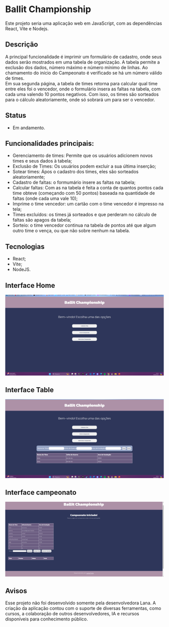 
# Ballit Championship

Este projeto seria uma aplicação web em JavaScript, com as dependências React, Vite e Nodejs.

## Descrição

A principal funcionalidade é imprimir um formulário de cadastro, onde seus dados serão mostrados em uma tabela de organização. A tabela permite a exclusão dos dados, número máximo e número mínimo de linhas. Ao chamamento do início do Campeonato é verificado se há um número válido de times.<br/> 
Em sua segunda página, a tabela de times retorna para calcular qual time entre eles foi o vencedor, onde o formulário insera as faltas na tabela, com cada uma valendo 10 pontos negativos. Com isso, os times são sorteados para o cálculo aleatoriamente, onde só sobrará um para ser o vencedor. 


## Status
- Em andamento.

## Funcionalidades principais:

- Gerenciamento de times: Permite que os usuários adicionem novos times e seus dados à tabela;
- Exclusão de Times: Os usuários podem excluir a sua última inserção;
- Sotear times: Ápos o cadastro dos times, eles são sorteados aleatoriamente;
- Cadastro de faltas: o formumário insere as faltas na tabela;
- Calcular faltas: Com as na tabela é feita a conta de quantos pontos cada time obteve (começando com 50 pontos) baseada na quantidade de faltas (onde cada uma vale 10);
- Imprime o time vencedor: um cartão com o time vencedor é impresso na tela;
- Times excluídos: os times já sorteados e que perderam no cálculo de faltas são apagos da tabela;
- Sorteio: o time vencedor continua na tabela de pontos até que algum outro time o vença, ou que não sobre nenhum na tabela.

## Tecnologias 
- React;
- Vite;
- NodeJS.

## Interface Home
![alt text](img/home.png)

## Interface Table
![alt text](img/table2.png)

## Interface campeonato 
![alt text](img/champ.png)


## Avisos
Esse projeto não foi desenvolvido somente pela desenvolvedora Lana. A criação da aplicação contou com o suporte de diversas ferramentas, como cursos, a colaboração de outros desenvolvedores, IA e recursos disponíveis para conhecimento público.
